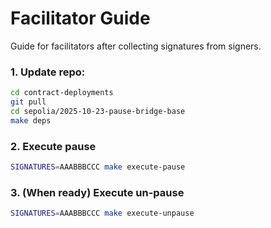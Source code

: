 # Facilitator Guide

Guide for facilitators after collecting signatures from signers.

### 1. Update repo:

```bash
cd contract-deployments
git pull
cd sepolia/2025-10-23-pause-bridge-base
make deps
```

### 2. Execute pause

```bash
SIGNATURES=AAABBBCCC make execute-pause
```

### 3. (When ready) Execute un-pause

```bash
SIGNATURES=AAABBBCCC make execute-unpause
```

